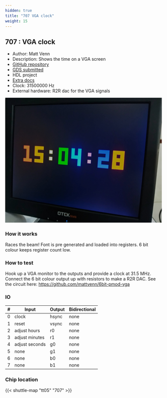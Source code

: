 ```yaml
---
hidden: true
title: "707 VGA clock"
weight: 15
---
```


## 707 : VGA clock

* Author: Matt Venn
* Description: Shows the time on a VGA screen
* [GitHub repository](https://github.com/mattvenn/tt04-vga-clock)
* [GDS submitted](https://github.com/mattvenn/tt04-vga-clock/actions/runs/6668773785)
* HDL project
* [Extra docs]()
* Clock: 31500000 Hz
* External hardware: R2R dac for the VGA signals

![picture](images/picture.jpg)

### How it works

Races the beam! Font is pre generated and loaded into registers. 6 bit colour keeps register count low.


### How to test

Hook up a VGA monitor to the outputs and provide a clock at 31.5 MHz. Connect the 6 bit colour output up with resistors to make
a R2R DAC. See the circuit here: https://github.com/mattvenn/6bit-pmod-vga


### IO

| # | Input        | Output       | Bidirectional      |
|---|--------------|--------------| -------------------|
| 0 | clock  | hsync | none |
| 1 | reset  | vsync | none |
| 2 | adjust hours  | r0 | none |
| 3 | adjust minutes  | r1 | none |
| 4 | adjust seconds  | g0 | none |
| 5 | none  | g1 | none |
| 6 | none  | b0 | none |
| 7 | none  | b1 | none |

### Chip location

{{< shuttle-map "tt05" "707" >}}
